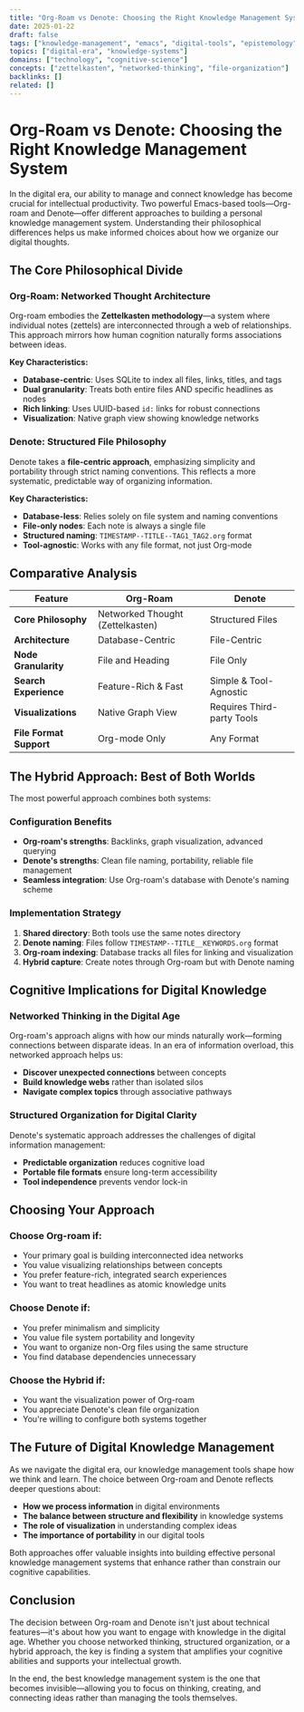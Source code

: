 ```yaml
---
title: "Org-Roam vs Denote: Choosing the Right Knowledge Management System"
date: 2025-01-22
draft: false
tags: ["knowledge-management", "emacs", "digital-tools", "epistemology"]
topics: ["digital-era", "knowledge-systems"]
domains: ["technology", "cognitive-science"]
concepts: ["zettelkasten", "networked-thinking", "file-organization"]
backlinks: []
related: []
---
```


# Org-Roam vs Denote: Choosing the Right Knowledge Management System

In the digital era, our ability to manage and connect knowledge has become crucial for intellectual productivity. Two powerful Emacs-based tools—Org-roam and Denote—offer different approaches to building a personal knowledge management system. Understanding their philosophical differences helps us make informed choices about how we organize our digital thoughts.

## The Core Philosophical Divide

### Org-Roam: Networked Thought Architecture

Org-roam embodies the **Zettelkasten methodology**—a system where individual notes (zettels) are interconnected through a web of relationships. This approach mirrors how human cognition naturally forms associations between ideas.

**Key Characteristics:**
- **Database-centric**: Uses SQLite to index all files, links, titles, and tags
- **Dual granularity**: Treats both entire files AND specific headlines as nodes
- **Rich linking**: Uses UUID-based `id:` links for robust connections
- **Visualization**: Native graph view showing knowledge networks

### Denote: Structured File Philosophy

Denote takes a **file-centric approach**, emphasizing simplicity and portability through strict naming conventions. This reflects a more systematic, predictable way of organizing information.

**Key Characteristics:**
- **Database-less**: Relies solely on file system and naming conventions
- **File-only nodes**: Each note is always a single file
- **Structured naming**: `TIMESTAMP--TITLE--TAG1_TAG2.org` format
- **Tool-agnostic**: Works with any file format, not just Org-mode

## Comparative Analysis

| Feature | Org-Roam | Denote |
|---------|----------|---------|
| **Core Philosophy** | Networked Thought (Zettelkasten) | Structured Files |
| **Architecture** | Database-Centric | File-Centric |
| **Node Granularity** | File and Heading | File Only |
| **Search Experience** | Feature-Rich & Fast | Simple & Tool-Agnostic |
| **Visualizations** | Native Graph View | Requires Third-party Tools |
| **File Format Support** | Org-mode Only | Any Format |

## The Hybrid Approach: Best of Both Worlds

The most powerful approach combines both systems:

### Configuration Benefits
- **Org-roam's strengths**: Backlinks, graph visualization, advanced querying
- **Denote's strengths**: Clean file naming, portability, reliable file management
- **Seamless integration**: Use Org-roam's database with Denote's naming scheme

### Implementation Strategy
1. **Shared directory**: Both tools use the same notes directory
2. **Denote naming**: Files follow `TIMESTAMP--TITLE__KEYWORDS.org` format
3. **Org-roam indexing**: Database tracks all files for linking and visualization
4. **Hybrid capture**: Create notes through Org-roam but with Denote naming

## Cognitive Implications for Digital Knowledge

### Networked Thinking in the Digital Age

Org-roam's approach aligns with how our minds naturally work—forming connections between disparate ideas. In an era of information overload, this networked approach helps us:

- **Discover unexpected connections** between concepts
- **Build knowledge webs** rather than isolated silos
- **Navigate complex topics** through associative pathways

### Structured Organization for Digital Clarity

Denote's systematic approach addresses the challenges of digital information management:

- **Predictable organization** reduces cognitive load
- **Portable file formats** ensure long-term accessibility
- **Tool independence** prevents vendor lock-in

## Choosing Your Approach

### Choose Org-roam if:
- Your primary goal is building interconnected idea networks
- You value visualizing relationships between concepts
- You prefer feature-rich, integrated search experiences
- You want to treat headlines as atomic knowledge units

### Choose Denote if:
- You prefer minimalism and simplicity
- You value file system portability and longevity
- You want to organize non-Org files using the same structure
- You find database dependencies unnecessary

### Choose the Hybrid if:
- You want the visualization power of Org-roam
- You appreciate Denote's clean file organization
- You're willing to configure both systems together

## The Future of Digital Knowledge Management

As we navigate the digital era, our knowledge management tools shape how we think and learn. The choice between Org-roam and Denote reflects deeper questions about:

- **How we process information** in digital environments
- **The balance between structure and flexibility** in knowledge systems
- **The role of visualization** in understanding complex ideas
- **The importance of portability** in our digital tools

Both approaches offer valuable insights into building effective personal knowledge management systems that enhance rather than constrain our cognitive capabilities.

## Conclusion

The decision between Org-roam and Denote isn't just about technical features—it's about how you want to engage with knowledge in the digital age. Whether you choose networked thinking, structured organization, or a hybrid approach, the key is finding a system that amplifies your cognitive abilities and supports your intellectual growth.

In the end, the best knowledge management system is the one that becomes invisible—allowing you to focus on thinking, creating, and connecting ideas rather than managing the tools themselves.
